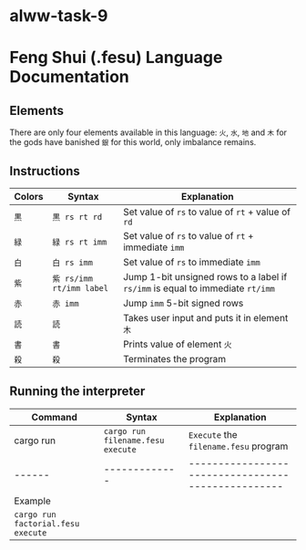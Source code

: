 # alww-task-9

# Feng Shui (.fesu) Language Documentation

## Elements

There are only four elements available in this language: `火`, `水`, `地` and `木` for the gods have banished `銀` for this world, only imbalance remains.

## Instructions

| Colors | Syntax                   | Explanation                                                                    |
| ------ | ------------------------ | ------------------------------------------------------------------------------ |
| `黒`   | `黒 rs rt rd`            | Set value of `rs` to value of `rt` + value of `rd`                             |
| `緑`   | `緑 rs rt imm`           | Set value of `rs` to value of `rt` + immediate `imm`                           |
| `白`   | `白 rs imm`              | Set value of `rs` to immediate `imm`                                           |
| `紫`   | `紫 rs/imm rt/imm label` | Jump 1-bit unsigned rows to a label if `rs/imm` is equal to immediate `rt/imm` |
| `赤`   | `赤 imm`                 | Jump `imm` 5-bit signed rows                                                   |
| `読`   | `読`                     | Takes user input and puts it in element `木`                                   |
| `書`   | `書`                     | Prints value of element `火`                                                   |
| `殺`   | `殺`                     | Terminates the program                                                         |

## Running the interpreter

| Command                            | Syntax                            | Explanation                                        |
| ---------------------------------- | --------------------------------- | -------------------------------------------------- |
| cargo run                          | `cargo run filename.fesu execute` | `Execute` the `filename.fesu` program              |
| ------                             | -------------                     | -------------------------------------------------- |
| Example                            |
| `cargo run factorial.fesu execute` |
